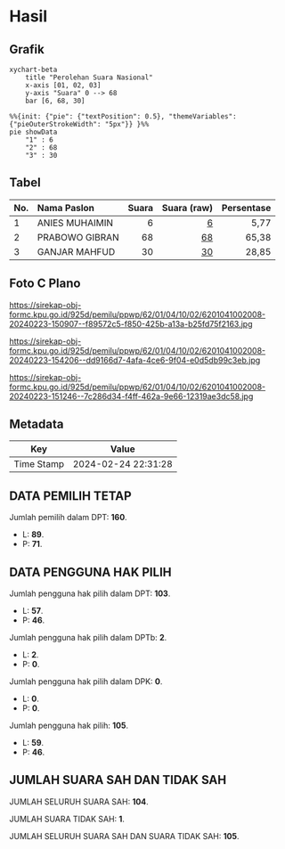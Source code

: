 # Hasil

## Grafik

```mermaid
xychart-beta
    title "Perolehan Suara Nasional"
    x-axis [01, 02, 03]
    y-axis "Suara" 0 --> 68
    bar [6, 68, 30]
```

```mermaid
%%{init: {"pie": {"textPosition": 0.5}, "themeVariables": {"pieOuterStrokeWidth": "5px"}} }%%
pie showData
    "1" : 6
    "2" : 68
    "3" : 30
```

## Tabel

| No. | Nama Paslon    | Suara | Suara (raw) | Persentase |
|:--- |:-------------- | -----:| -----------:| ----------:|
| 1   | ANIES MUHAIMIN | 6     | [6][p-1]    | 5,77       |
| 2   | PRABOWO GIBRAN | 68    | [68][p-2]   | 65,38      |
| 3   | GANJAR MAHFUD  | 30    | [30][p-3]   | 28,85      |


[p-1]: https://github.com/gigit-pemilu/pemilu-2024/blob/main/pilpres/hitung-suara/sub/62-kalimantan-tengah/sub/01-kotawaringin-barat/sub/04-arut-utara/sub/1002-pangkut/sub/008-tps/sub/paslon-1.txt
[p-2]: https://github.com/gigit-pemilu/pemilu-2024/blob/main/pilpres/hitung-suara/sub/62-kalimantan-tengah/sub/01-kotawaringin-barat/sub/04-arut-utara/sub/1002-pangkut/sub/008-tps/sub/paslon-2.txt
[p-3]: https://github.com/gigit-pemilu/pemilu-2024/blob/main/pilpres/hitung-suara/sub/62-kalimantan-tengah/sub/01-kotawaringin-barat/sub/04-arut-utara/sub/1002-pangkut/sub/008-tps/sub/paslon-3.txt

## Foto C Plano

https://sirekap-obj-formc.kpu.go.id/925d/pemilu/ppwp/62/01/04/10/02/6201041002008-20240223-150907--f89572c5-f850-425b-a13a-b25fd75f2163.jpg

https://sirekap-obj-formc.kpu.go.id/925d/pemilu/ppwp/62/01/04/10/02/6201041002008-20240223-154206--dd9166d7-4afa-4ce6-9f04-e0d5db99c3eb.jpg

https://sirekap-obj-formc.kpu.go.id/925d/pemilu/ppwp/62/01/04/10/02/6201041002008-20240223-151246--7c286d34-f4ff-462a-9e66-12319ae3dc58.jpg


## Metadata

| Key        | Value               |
| ---------- | ------------------- |
| Time Stamp | 2024-02-24 22:31:28 |


## DATA PEMILIH TETAP

Jumlah pemilih dalam DPT: **160**.
 * L: **89**.
 * P: **71**.

## DATA PENGGUNA HAK PILIH

Jumlah pengguna hak pilih dalam DPT: **103**.
 * L: **57**.
 * P: **46**.

Jumlah pengguna hak pilih dalam DPTb: **2**.
 * L: **2**.
 * P: **0**.

Jumlah pengguna hak pilih dalam DPK: **0**.
 * L: **0**.
 * P: **0**.

Jumlah pengguna hak pilih: **105**.
 * L: **59**.
 * P: **46**.

## JUMLAH SUARA SAH DAN TIDAK SAH

JUMLAH SELURUH SUARA SAH: **104**.

JUMLAH SUARA TIDAK SAH: **1**.

JUMLAH SELURUH SUARA SAH DAN SUARA TIDAK SAH: **105**.


